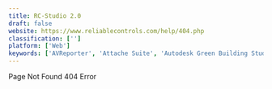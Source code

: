```yaml
---
title: RC-Studio 2.0
draft: false 
website: https://www.reliablecontrols.com/help/404.php
classification: ['']
platform: ['Web']
keywords: ['AVReporter', 'Attache Suite', 'Autodesk Green Building Studio', 'Budderfly Energy Management System', 'Carbon Real-Time', 'Echo Energy Manager Pro', 'EnergyCAP', 'EnergyElephant', 'EnergyIP', 'Gas Engineer Software', 'GeoPal', 'Measurabl', 'NightWatchmen', 'RETScreen', 'Verisae vx Conserve', 'Wattics', 'ePortal']
---
```

Page Not Found 404 Error
